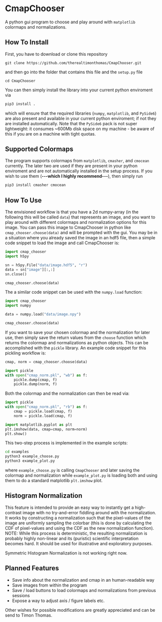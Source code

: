 # CmapChooser
A python gui program to choose and play around with `matplotlib` colormaps and normalizations. 


## How To Install
First, you have to download or clone this repository 
```
git clone https://github.com/therealtimonthomas/CmapChooser.git
```
and then go into the folder that contains this file and the `setup.py` file
```
cd CmapChooser
```
You can then simply install the library into your current python enviroment via

```bash
pip3 install .
```

which will ensure that the required libraries (`numpy`, `matplotlib`, and `PySide6`) are also present and available in your current python enviroment; if not they are installed automatically. Note that the `PySide6` pack is not super lightweight: it consumes ~600Mb disk space on my machine - be aware of this if you are on a machine with tight quotas.

## Supported Colormaps

The program  supports colormaps from `matplotlib`, `cmasher`, and `cmocean` currently. The later two are used if they are present in your python enviroment and are not automatically installed in the setup process. If you wish to use them (**---which I highly recommend---**), then simply run
```bash
pip3 install cmasher cmocean
```

## How To Use

The envisioned workflow is that you have a 2d numpy-array (in the following this will be called `data`) that represents an image, and you want to play around with different colormaps and normalization options for this image. You can pass this image to CmapChooser in python like `cmap_chooser.choose(data)` and will be prompted with the gui. You may be in a situation where you already saved the image in an hdf5 file, then a simple code snippet to load the image and call CmapChooser is:

```python
import cmap_chooser
import h5py

sn = h5py.File("data/image.hdf5", "r")
data = sn["image"][:,:]
sn.close()

cmap_chooser.choose(data)
```

The a similar code snippet can be used with the `numpy.load` function:

```python
import cmap_chooser
import numpy

data = numpy.load("data/image.npy")

cmap_chooser.choose(data)
```


If you want to save your chosen colormap and the normalization for later use, then simply save the return values from the `choose` function which returns the colormap and normalizations as python objects. This can be accomplished with the `pickle` library. An example code snippet for this pickling workflow is:

```python
cmap, norm = cmap_chooser.choose(data)

import pickle
with open("cmap_norm.pkl", "wb") as f:
    pickle.dump(cmap, f)
    pickle.dump(norm, f)
```

Both the colormap and the normalization can then be read via:

```python
import pickle
with open("cmap_norm.pkl", "rb") as f:
    cmap = pickle.load(cmap, f)
    norm = pickle.load(cmap, f)

import matplotlib.pyplot as plt
plt.imshow(data, cmap=cmap, norm=norm)
plt.show()
```

This two-step process is implemented in the example scripts:

```bash
cd examples
python3 example_choose.py
python3 example_plot.py
```
where `example_choose.py` is calling `CmapChooser` and later saving the colormap and normalization while `example_plot.py` is loading both and using them to do a standard matplotlib `plt.imshow` plot.


## Histogram Normalization

This feature is intended to provide an easy way to instantly get a high-contrast image with no try-and-error fiddling around with the normalization. It works by constructing a normalization such that the pixel-values of the image are uniformly sampling the colorbar (this is done by calculating the CDF of pixel-values and using the CDF as the new normalization function). NOTE: While this process is deterministic, the resulting normalization is probably highly non-linear and its (puristic) scientific interpretation becomes hard. It should be used for illustrative and exploratory purposes.

Symmetric Histogram Normalization is not working right now.

## Planned Features
- Save info about the normalization and cmap in an human-readable way
- Save images from within the program
- Save / load buttons to load colormaps and normalizations from previous sessions
- Expose a way to adjust axis / figure labels etc.

Other wishes for possible modifications are greatly appreciated and can be send to Timon Thomas. 